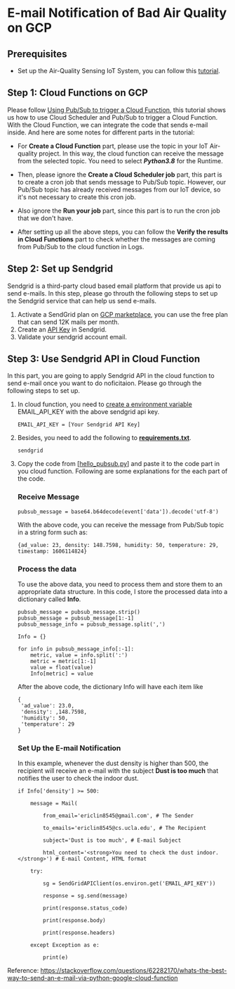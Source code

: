 # E-mail Notification of Bad Air Quality on GCP

## Prerequisites
- Set up the Air-Quality Sensing IoT System, you can follow this [tutorial](https://www.markdownguide.org/basic-syntax/).

## Step 1: Cloud Functions on GCP
Please follow [Using Pub/Sub to trigger a Cloud Function](https://cloud.google.com/scheduler/docs/tut-pub-sub), this tutorial shows us how to use Cloud Scheduler and Pub/Sub to trigger a Cloud Function. With the Cloud Function, we can integrate the code that sends e-mail inside. And here are some notes for different parts in the tutorial:

- For **Create a Cloud Function** part, please use the topic in your IoT Air-quality project. In this way, the cloud function can receive the message from the selected topic. You need to select ***Python3.8*** for the Runtime. 

- Then, please ignore the **Create a Cloud Scheduler job** part, this part is to create a cron job that sends message to Pub/Sub topic. However, our Pub/Sub topic has already received messages from our IoT device, so it's not necessary to create this cron job.

- Also ignore the **Run your job** part, since this part is to run the cron job that we don't have.

- After setting up all the above steps, you can follow the **Verify the results in Cloud Functions** part to check whether the messages are coming from Pub/Sub to the cloud function in Logs.

## Step 2: Set up Sendgrid
Sendgrid is a third-party cloud based email platform that provide us api to send e-mails. In this step, please go throuth the following steps to set up the Sendgrid service that can help us send e-mails.
1. Activate a SendGrid plan on [GCP marketplace](https://console.cloud.google.com/marketplace/details/sendgrid-app/sendgrid-email), you can use the free plan that can send 12K mails per month.
2. Create an [API Key](https://app.sendgrid.com/settings/api_keys) in Sendgrid.
3. Validate your sendgrid account email.

## Step 3: Use Sendgrid API in Cloud Function
In this part, you are going to apply Sendgrid API in the cloud function to send e-mail once you want to do noficitaion. Please go through the following steps to set up.
1. In cloud function, you need to [create a environment variable](https://cloud.google.com/functions/docs/env-var#gcloud_5) EMAIL_API_KEY with the above sendgrid api key.
    ```
    EMAIL_API_KEY = [Your Sendgrid API Key]
    ```
2. Besides, you need to add the following to [**requirements.txt**](https://cloud.google.com/functions/docs/writing/specifying-dependencies-python).
    ```
    sendgrid
    ```
3. Copy the code from [[hello_pubsub.py](https://github.com/AdrianHsu/IoT-air-quality-monitoring-on-gcp/blob/main/email-notification/hello_pubsub.py)] and paste it to the code part in you cloud function. Following are some explanations for the each part of the code.
     ### Receive Message
    ```
    pubsub_message = base64.b64decode(event['data']).decode('utf-8')
    ```
    With the above code, you can receive the message from Pub/Sub topic in a string form such as: 
    ```
    {ad_value: 23, density: 148.7598, humidity: 50, temperature: 29, timestamp: 1606114824}
    ```
    ### Process the data
    To use the above data, you need to process them and store them to an appropriate data structure. In this code, I store the processed data into a dictionary called **Info**.
    ```
    pubsub_message = pubsub_message.strip()
    pubsub_message = pubsub_message[1:-1]
    pubsub_message_info = pubsub_message.split(',')

    Info = {}

    for info in pubsub_message_info[:-1]:
        metric, value = info.split(':')
        metric = metric[1:-1]
        value = float(value)
        Info[metric] = value
    ```
     After the above code, the dictionary Info will have each item like
     ```
     {  
      'ad_value': 23.0,
      'density': ,148.7598,
      'humidity': 50,
      'temperature': 29
     }
     ```
     
     ### Set Up the E-mail Notification
     In this example, whenever the dust density is higher than 500, the recipient will receive an e-mail with the subject **Dust is too much** that notifies the user to check the indoor dust.
    ```
    if Info['density'] >= 500:

        message = Mail(

            from_email='ericlin8545@gmail.com', # The Sender

            to_emails='ericlin8545@cs.ucla.edu', # The Recipient

            subject='Dust is too much', # E-mail Subject

            html_content='<strong>You need to check the dust indoor.</strong>') # E-mail Content, HTML format

        try:

            sg = SendGridAPIClient(os.environ.get('EMAIL_API_KEY'))

            response = sg.send(message)

            print(response.status_code)

            print(response.body)

            print(response.headers)

        except Exception as e:

            print(e)
    ```

Reference: https://stackoverflow.com/questions/62282170/whats-the-best-way-to-send-an-e-mail-via-python-google-cloud-function